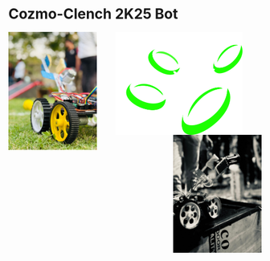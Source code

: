 <h1>Cozmo-Clench 2K25 Bot</h1>
<div align="center">
  <img src="bot.jpg" alt="Bot" width="35%" align="left" />
  <img src="rac-logo.png" alt="Bot" width="50%" align="center" />
  <img src="bot1.jpg" alt="Bot" width="35%" align="right" />
</div>

